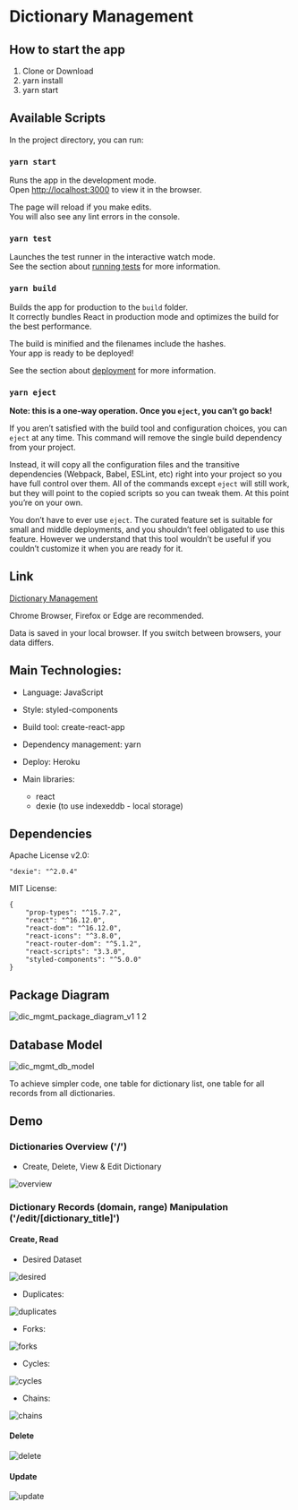 # Dictionary Management


## How to start the app

1. Clone or Download
2. yarn install 
3. yarn start


## Available Scripts

In the project directory, you can run:

### `yarn start`

Runs the app in the development mode.<br />
Open [http://localhost:3000](http://localhost:3000) to view it in the browser.

The page will reload if you make edits.<br />
You will also see any lint errors in the console.

### `yarn test`

Launches the test runner in the interactive watch mode.<br />
See the section about [running tests](https://facebook.github.io/create-react-app/docs/running-tests) for more information.

### `yarn build`

Builds the app for production to the `build` folder.<br />
It correctly bundles React in production mode and optimizes the build for the best performance.

The build is minified and the filenames include the hashes.<br />
Your app is ready to be deployed!

See the section about [deployment](https://facebook.github.io/create-react-app/docs/deployment) for more information.

### `yarn eject`

**Note: this is a one-way operation. Once you `eject`, you can’t go back!**

If you aren’t satisfied with the build tool and configuration choices, you can `eject` at any time. This command will remove the single build dependency from your project.

Instead, it will copy all the configuration files and the transitive dependencies (Webpack, Babel, ESLint, etc) right into your project so you have full control over them. All of the commands except `eject` will still work, but they will point to the copied scripts so you can tweak them. At this point you’re on your own.

You don’t have to ever use `eject`. The curated feature set is suitable for small and middle deployments, and you shouldn’t feel obligated to use this feature. However we understand that this tool wouldn’t be useful if you couldn’t customize it when you are ready for it.


## Link

[Dictionary Management](http://dictionary-management.herokuapp.com/)

Chrome Browser, Firefox or Edge are recommended.

Data is saved in your local browser. If you switch between browsers, your data differs.


## Main Technologies:

- Language: JavaScript

- Style: styled-components

- Build tool: create-react-app

- Dependency management: yarn

- Deploy: Heroku

- Main libraries: 
    - react
    - dexie (to use indexeddb - local storage)


## Dependencies

Apache License v2.0: 

    "dexie": "^2.0.4" 

MIT License: 

    {
        "prop-types": "^15.7.2",
        "react": "^16.12.0",
        "react-dom": "^16.12.0",
        "react-icons": "^3.8.0",
        "react-router-dom": "^5.1.2",
        "react-scripts": "3.3.0",
        "styled-components": "^5.0.0"
    }


## Package Diagram

![dic_mgmt_package_diagram_v1 1 2](https://user-images.githubusercontent.com/49291474/73501330-d20e6b00-43c5-11ea-9240-b2b0a2a5d0e2.png)


## Database Model

![dic_mgmt_db_model](https://user-images.githubusercontent.com/49291474/73145517-543d1d80-40ae-11ea-84e6-b330effec311.png)

To achieve simpler code, one table for dictionary list, one table for all records from all dictionaries.


## Demo 

### Dictionaries Overview ('/')

- Create, Delete, View & Edit Dictionary

![overview](https://user-images.githubusercontent.com/49291474/73489196-84d0d000-43aa-11ea-82fb-0b1a1f479871.gif)

### Dictionary Records (domain, range) Manipulation ('/edit/[dictionary_title]')

#### Create, Read

- Desired Dataset

![desired](https://user-images.githubusercontent.com/49291474/73489169-7aaed180-43aa-11ea-87fc-615dbb2c44be.gif)

- Duplicates:

![duplicates](https://user-images.githubusercontent.com/49291474/73489332-b9dd2280-43aa-11ea-81d2-d70c4105e846.gif)

- Forks:

![forks](https://user-images.githubusercontent.com/49291474/73489347-bd70a980-43aa-11ea-8b4f-48d94b69f8ba.gif)

- Cycles:

![cycles](https://user-images.githubusercontent.com/49291474/73499749-3bd84600-43c1-11ea-8d25-5e0986e1e838.gif)

- Chains:

![chains](https://user-images.githubusercontent.com/49291474/73499748-3b3faf80-43c1-11ea-8d97-75142834b21b.gif)

#### Delete

![delete](https://user-images.githubusercontent.com/49291474/73499785-54e0f700-43c1-11ea-83b0-961d176b889d.gif)

#### Update

![update](https://user-images.githubusercontent.com/49291474/73499789-56aaba80-43c1-11ea-9c9b-61d2c2589d52.gif)
